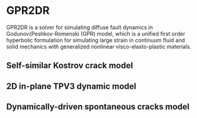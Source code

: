 # GPR2DR
GPR2DR is a solver for simulating diffuse fault dynamics in Godunov{Peshkov-Romenski (GPR) model, which is a unified first order hyperbolic formulation for simulating large strain in continuum fluid and solid mechanics with generalized nonlinear visco-elasto-plastic materials.


## Self-similar Kostrov crack model

## 2D in-plane TPV3 dynamic model

## Dynamically-driven spontaneous cracks model

